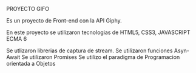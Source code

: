 
PROYECTO GIFO

Es un proyecto de Front-end con la API Giphy.

En este proyecto se utilizaron tecnologias de HTML5, CSS3, JAVASCRIPT ECMA 6

Se utlizaron librerias de captura de stream.
Se utilizaron funciones Asyn-Await
Se utilizaron Promises
Se utilizo el paradigma de Programacion orientada a Objetos




